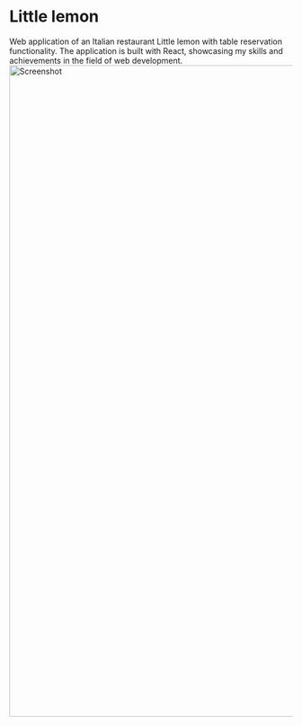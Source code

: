 # Little lemon
Web application of an Italian restaurant Little lemon with table reservation functionality.
The application is built with React, showcasing my skills and achievements in the field of web development.
<img width="1160" alt="Screenshot" src="https://github.com/belskiMikalai/little-lemon/assets/screenshots/Screenshot 2025-03-26 185736.png">